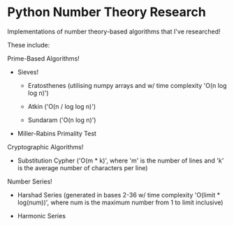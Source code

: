 # Python Number Theory Research
Implementations of number theory-based algorithms that I've researched!

These include:

Prime-Based Algorithms!

- Sieves!

  - Eratosthenes (utilising numpy arrays and w/ time complexity 'O(n log log n)')

  - Atkin ('O(n / log log n)')

  - Sundaram ('O(n log n)')

- Miller-Rabins Primality Test

Cryptographic Algorithms!

- Substitution Cypher ('O(m * k)', where 'm' is the number of lines and 'k' is the average number of characters per line)

Number Series!

- Harshad Series (generated in bases 2-36 w/ time complexity 'O(limit * log(num))', where num is the maximum number from 1 to limit inclusive)

- Harmonic Series
